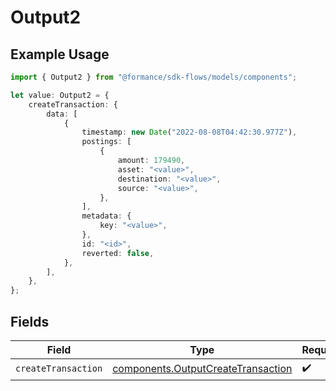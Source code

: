 # Output2

## Example Usage

```typescript
import { Output2 } from "@formance/sdk-flows/models/components";

let value: Output2 = {
    createTransaction: {
        data: [
            {
                timestamp: new Date("2022-08-08T04:42:30.977Z"),
                postings: [
                    {
                        amount: 179490,
                        asset: "<value>",
                        destination: "<value>",
                        source: "<value>",
                    },
                ],
                metadata: {
                    key: "<value>",
                },
                id: "<id>",
                reverted: false,
            },
        ],
    },
};
```

## Fields

| Field                                                                                    | Type                                                                                     | Required                                                                                 | Description                                                                              |
| ---------------------------------------------------------------------------------------- | ---------------------------------------------------------------------------------------- | ---------------------------------------------------------------------------------------- | ---------------------------------------------------------------------------------------- |
| `createTransaction`                                                                      | [components.OutputCreateTransaction](../../models/components/outputcreatetransaction.md) | :heavy_check_mark:                                                                       | N/A                                                                                      |